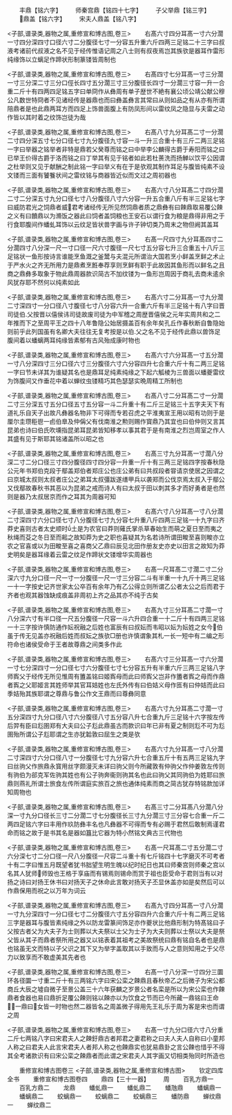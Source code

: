 <!-- { "loadSidebar": true } -->
　　丰鼎【铭六字】
　　师秦宫鼎【铭四十七字】
　　子父举鼎【铭三字】
　　鼎盖【铭六字】
　　宋夫人鼎盖【铭八字】

<子部,谱录类,器物之属,重修宣和博古图,卷三>
　　右髙六寸四分耳髙一寸六分濶一寸四分深四寸口径六寸二分腹径七寸一分容五升重六斤四两三足铭二十三字曰叔液考诸前代叔液之名不见于经传惟语记周之八士则有叔夜焉岂其族欤是器耳作雷形纯缘饰以立螭足作蹄状形制篆镂皆周制也

<子部,谱录类,器物之属,重修宣和博古图,卷三>
　　右髙四寸七分耳髙一寸三分濶一寸三分深二寸三分口俓长四寸五分濶三寸三分腹径长四寸一分濶三寸容一升一合重二斤十有四两四足铭五字曰单冏作从彝周有单子歴世不絶有襄公顷公靖公献公穆公凡数世特冏者不见诸经传是器鼎也而曰彝盖彝言其常曰从则如品之有从亦有所谓陪鼎者是也此鼎两耳方而四足上饰兽面腹上有防凤形间以雷纹凤之隐显与夫雷之动作皆以其时着之纹饰岂徒为哉

<子部,谱录类,器物之属,重修宣和博古图,卷三>
　　右髙八寸九分耳髙二寸一分濶二寸四分深五寸七分口径七寸九分腹径九寸容一斗一升三合重十有三斤二两三足铭一字曰举器之铭举者非特是鼎若父癸尊而铭之曰中举李公麟得古爵于寿阳而铭之曰已举王价得古爵于洛而铭之曰丁举其有见于铭者如此若杜蒉洗而扬觯以饮平公因谓之杜举则又见于献酬之制此铭一字曰举义有在于是欤观其制作耳足与腹皆纯素不设文镂而三面有饕餮状间之雷纹铭与商器皆近似而文过之周初器也

<子部,谱录类,器物之属,重修宣和博古图,卷三>
　　右髙六寸八分耳髙二寸四分濶二寸二分深五寸九分口径七寸八分腹径八寸六分容一升五合重八斤有半三足铭七字曰威防君光之饲鼎者威君考诸经传无所见然饲鼎者质之鼎彝有曰餗鼎取易覆公餗之义有曰饙鼎以为滫饭之器此曰饲者盖饲粮也王安石以谓行食为粮是鼎得非用之于行食耶腹间作蟠虬耳饰以云纹足皆状兽字画与许子钟切类乃周末之物但阙其盖耳

<子部,谱录类,器物之属,重修宣和博古图,卷三>
　　右髙一尺四寸九分耳髙四寸二分濶四寸八分深一尺一寸口径一尺六寸腹径一尺七寸五分容七升三合重五十八斤三足铭状一鱼形按诗言谁能烹鱼溉之釜鬵与夫混元所谓治大国若烹小鲜盖烹鲜之术止于严水火之齐无所用力是鼎煮烹餁奉荐享则烹鲜有职于此故因其鱼形而以鲜名之且商之鼎彝多取象于物此鼎周器款识简古不加纹镂为一鱼形岂周因于商礼去商未逺余风犹存耶不然何以纯素如此

<子部,谱录类,器物之属,重修宣和博古图,卷三>
　　右髙六寸二分耳髙一寸九分濶二寸深四寸一分口径八寸腹径七寸八分容六升一合重六斤有半三足铭十有八字曰晋司徒伯父按晋以僖侯讳司徒故废司徒为中军稽之周歴晋僖侯之元年实周共和之二年推而下之至周平王之四十八年鲁隐公始居摄盖百有余年矣孔丘作春秋断自鲁隐始则前乎此列国虽有名卿大夫往往无复考按是以伯父之名不见于经传此鼎以兽饰足腹间着以蟠螭两耳纯缘皆素郁有古风殆成康时物也

<子部,谱录类,器物之属,重修宣和博古图,卷三>
　　右髙六寸六分耳髙一寸五分濶一寸八分深四寸三分口径六寸三分腹径六寸六分容四升七合重六斤十有二两三足铭一字曰节未详其为谁疑其名也是鼎耳足纯素纯缘之下起六觚棱为三兽面以蟠夔雷纹为饰腹间又作垂花中着以蝉纹虫镂精巧其色瑟瑟实晩周精工所制也

<子部,谱录类,器物之属,重修宣和博古图,卷三>
　　右髙八寸二分耳髙二寸一分濶二寸三分深五寸五分口径五寸五分容一斗二升重十有二斤三足铭三十五字夫天下有道礼乐自天子出故凡彝器名物非下可得而专若召虎之平淮夷宣王用以昭有功则于是厘尔圭瓒秬鬯一卣伯臯及仲偁父有伐南淮之勲则赐作寳鼎乃其宜也曰伯仲则又言其昆弟也诗曰伯氏吹壎指昆弟耳昆弟皆知移孝以事其君于是有南淮之烈岂周室之作人其盛有见于斯耶其铭诸盖所以昭之也

<子部,谱录类,器物之属,重修宣和博古图,卷三>
　　右髙三寸九分耳髙一寸濶八分深二寸二分口径三寸四分腹径四寸四分容一升重一斤十有三两三足铭四字按春秋隐公元年书郑伯克段于鄢盖郑伯者郑庄公也庄公弟有曰共叔段者甞请京使居之因谓之曰京城太叔则太叔者庄公之弟耳太叔彊跋遂缮甲兵以袭郑而公伐京焉太叔入于鄢公又伐鄢故春秋书其恶以为昆弟之戒而诗人有曰太叔于田以刺其多才而好勇者是也然则是器乃太叔居京而作之耳其为周器可知

<子部,谱录类,器物之属,重修宣和博古图,卷三>
　　右髙六寸八分耳髙一寸八分濶二寸深四寸六分口径七寸八分腹径七寸九分容七升重八斤四两三足铭一十九字曰齐莽史喜则古者太史顺时土是为农官曰莽则薙氏掌杀草春始生而萌之夏日至而夷之秋绳而芟之冬日至而耜之故知莽为史之职也喜疑其为名若诗所谓田畯至喜则畯亦立农之官喜或以为田畯至喜之喜商父乙鼎曰辰见北田作册友史亦史以田言之故知为莽史明矣是器耳缘着云雷之纹足作蹄状文镂增华实周器也

<子部,谱录类,器物之属,重修宣和博古图,卷三>
　　右髙一尺耳髙二寸濶二寸二分深六寸九分口径一尺一寸一分腹径一尺一寸三分容二斗有半重一十九斤十两三足铭一十一字按史记齐世家太公卒百有余年乃有乙公得立则所谓乙公者太公之后而君于齐者也观其器蚀缺成痕盖非周初上齐之品其亦不纯于古矣

<子部,谱录类,器物之属,重修宣和博古图,卷三>
　　右髙九寸三分耳髙二寸濶一寸八分深六寸有半口径一尺五分腹径一尺容一斗六升四合重一十二斤十有四两三足铭一十三字按许慎防通作妘祝融之后姓也富辰有曰叔妘而韦昭以妘为妘姓之女今伯虽于传无见盖亦祝融后姓而叔妘之族欤□册也许慎谓象其札一长一短中有二编之形符命也诸侯受命于王者故尊鼎之间类多作此

<子部,谱录类,器物之属,重修宣和博古图,卷三>
　　右髙六寸三分耳髙一寸六分濶一寸七分深四寸一分口径七寸六分腹径七寸七分容五升有半重六斤三两三足铭八字师寏父于经传无所见惟周有簠盖铭曰姬寏母而此曰师寏父岂非作簠者寏之母而作鼎者寏之父耶姬言其姓师举其官耳姞姓也左氏外传有曰伯姞义母作匜有曰仲姞而此曰季姞殆其族耶谓之尊鼎与鲁公作文王鼎而曰尊彝同意

<子部,谱录类,器物之属,重修宣和博古图,卷三>
　　右髙六寸九分耳髙二寸濶一寸五分深四寸九分口径八寸六分腹径八寸五分容八升七合重九斤三足铭十六字按左传后羿有臣曰尨圉郑有大夫曰公子尨此鼎虽古而款识曰年已非有夏之制则尨不可为尨圉殆所谓公子尨耶谓之生亦犹韐敦曰屈生之类是欤

<子部,谱录类,器物之属,重修宣和博古图,卷三>
　　右髙六寸九分耳髙一寸八分濶二寸深四寸六分口径八寸一分腹径七寸九分容六升七合重五斤十有五两三足铭九字曰丝驹父作旅鼎永寳用丝字颇漫灭未详曰驹父则今所藏敦有仲驹父作仲姜敦左传则有驹伯为郤克军佐驹其姓也有公子驹奔衞则驹其名也此曰驹父其同驹伯为姓耶曰旅鼎则燕礼所谓士旅食左传所谓庭实旅百之旅也通体纯素而商之简古犹存特铭款加详知周物也

<子部,谱录类,器物之属,重修宣和博古图,卷三>
　　右髙三寸二分耳髙八分濶八分深一寸九分口径长三寸二分濶二寸七分腹径长三寸九分濶三寸三分容七合重一斤二两四足铭六字曰丰用作玖防彝丰名也凡彝器不可得而专有必赐于君然后敢制焉谨君命而铭之故于是书其名是器如簋比它器为特小然铭文典古三代物也

<子部,谱录类,器物之属,重修宣和博古图,卷三>
　　右髙一尺耳髙二寸五分濶二寸六分深七寸二分口径一尺八分腹径一尺容二斗重十有七斤铭四十七字磨灭不可考者十有二字曰惟五月既望者犹书胐望生明生魄以纪时纪日也其曰师秦宫则师秦之宫以名其人犹师师毁也王格于享庙而有锡焉则锡命而赏于祖也臣受命于君则当有以对扬之诗曰对扬王休书曰对扬天子之休命此言敢对扬天子丕显休盖亦如是矣然后可以作鼎保用而祝之以万年为词云

<子部,谱录类,器物之属,重修宣和博古图,卷三>
　　右髙九寸四分耳髙一寸八分濶一寸九分深四寸一分口径七寸二分腹径六寸五分容四升六合重六斤十有二两三足铭三字是器耳与腹皆素纯缘之外以防龙雷篆间饰足亦作夔状比他鼎形制为特髙铭曰子父按古者父为大夫子为士则葬以大夫祭以士父为士子为大夫则葬以士祭以大夫是祭父皆从其子而鼎者祭所用之器又以铭表着其祖考之美故祭统曰鼎有铭自名者也是鼎也铭虽无文而特以子父识之其下又为举字盖取其以手致而与人之意则知用之于父尽力以致享而不敢虚美其先者也

<子部,谱录类,器物之属,重修宣和博古图,卷三>
　　右髙一寸八分深一寸四分三圜环各径圜一寸重二斤十有三两铭六字曰宋公栾之餗鼎且春秋帝乙之后微子为宋公都商丘大辰之墟自微子至景公盖三十六年获麟之岁景公者名栾是所以为宋公栾也作餗鼎者食器也易曰鼎折足覆公餗则铭以餗亦以为饮食之节而已今所藏一鼎铭曰王命一鼎曰女皆一时物也然二器皆名之周盖微子得用先王礼乐于周为客是宋也而谓之周

<子部,谱录类,器物之属,重修宣和博古图,卷三>
　　右髙一寸九分口径六寸八分重二斤七两铭八字曰宋君夫人之餗釪鼎古者邦君之妻君称之曰夫人夫人自称曰小童邦人称之曰君夫人此言宋君夫人者邦人称之也餗鼎实也犹易鼎卦之言公餗也惜乎不得其全考诸款识有曰宋公栾之餗鼎者而此谓之宋君夫人其字画又切相类殆同时所造也

　　重修宣和博古图卷三
<子部,谱录类,器物之属,重修宣和博古图>
　　钦定四库全书
　　重修宣和博古图卷四
　　鼎四【三十一器】
　　周
　　百乳方鼎一
　　百乳方鼎二
　　龙鼎
　　蟠虬鼎一
　　蟠虬鼎二
　　蟠虺鼎
　　蟠螭鼎一
　　蟠螭鼎二
　　蛟螭鼎一
　　蛟螭鼎二
　　蛟螭鼎三
　　蟠防鼎
　　蝉纹鼎一
　　蝉纹鼎二
